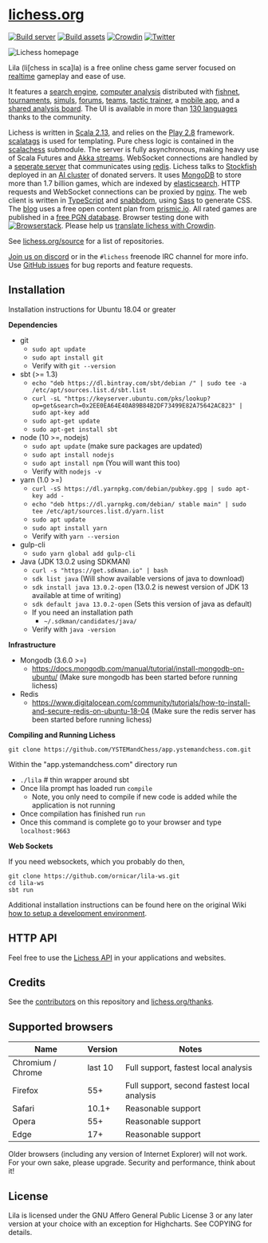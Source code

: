[lichess.org](https://lichess.org)
==================================

[![Build server](https://github.com/ornicar/lila/workflows/Build%20server/badge.svg)](https://github.com/ornicar/lila/actions?query=workflow%3A%22Build+server%22)
[![Build assets](https://github.com/ornicar/lila/workflows/Build%20assets/badge.svg)](https://github.com/ornicar/lila/actions?query=workflow%3A%22Build+assets%22)
[![Crowdin](https://d322cqt584bo4o.cloudfront.net/lichess/localized.svg)](https://crowdin.com/project/lichess)
[![Twitter](https://img.shields.io/badge/Twitter-%40lichess-blue.svg)](https://twitter.com/lichess)

<img src="https://raw.githubusercontent.com/ornicar/lila/master/public/images/home-bicolor.png" alt="Lichess homepage" title="Lichess comes with light and dark theme, this screenshot shows both." />


Lila (li[chess in sca]la) is a free online chess game server focused on [realtime](https://lichess.org/games) gameplay and ease of use.

It features a [search engine](https://lichess.org/games/search),
[computer analysis](https://lichess.org/ief49lif) distributed with [fishnet](https://github.com/niklasf/fishnet),
[tournaments](https://lichess.org/tournament),
[simuls](https://lichess.org/simul),
[forums](https://lichess.org/forum),
[teams](https://lichess.org/team),
[tactic trainer](https://lichess.org/training),
a [mobile app](https://lichess.org/mobile),
and a [shared analysis board](https://lichess.org/study).
The UI is available in more than [130 languages](https://crowdin.com/project/lichess) thanks to the community.

Lichess is written in [Scala 2.13](https://www.scala-lang.org/),
and relies on the [Play 2.8](https://www.playframework.com/) framework.
[scalatags](http://www.lihaoyi.com/scalatags/) is used for templating.
Pure chess logic is contained in the [scalachess](https://github.com/ornicar/scalachess) submodule.
The server is fully asynchronous, making heavy use of Scala Futures and [Akka streams](http://akka.io).
WebSocket connections are handled by a [seperate server](https://github.com/ornicar/lila-ws) that communicates using [redis](https://redis.io/).
Lichess talks to [Stockfish](http://stockfishchess.org/) deployed in an [AI cluster](https://github.com/niklasf/fishnet) of donated servers.
It uses [MongoDB](https://mongodb.org) to store more than 1.7 billion games, which are indexed by [elasticsearch](http://elasticsearch.org).
HTTP requests and WebSocket connections can be proxied by [nginx](http://nginx.org).
The web client is written in [TypeScript](https://typescriptlang.org) and [snabbdom](https://github.com/snabbdom/snabbdom), using [Sass](https://sass-lang.com/) to generate CSS.
The [blog](https://lichess.org/blog) uses a free open content plan from [prismic.io](https://prismic.io).
All rated games are published in a [free PGN database](https://database.lichess.org).
Browser testing done with [![Browserstack](https://raw.githubusercontent.com/ornicar/lila/master/public/images/browserstack.png)](https://www.browserstack.com).
Please help us [translate lichess with Crowdin](https://crowdin.com/project/lichess).

See [lichess.org/source](https://lichess.org/source) for a list of repositories.

[Join us on discord](https://discord.gg/hy5jqSs) or in the `#lichess` freenode IRC channel for more info.
Use [GitHub issues](https://github.com/ornicar/lila/issues) for bug reports and feature requests.

Installation
------------
Installation instructions for Ubuntu 18.04 or greater

**Dependencies**

- git
  - ```sudo apt update```
  - ```sudo apt install git```
  - Verify with ```git --version```
- sbt (>= 1.3)
  - ```echo "deb https://dl.bintray.com/sbt/debian /" | sudo tee -a /etc/apt/sources.list.d/sbt.list```
  - ```curl -sL "https://keyserver.ubuntu.com/pks/lookup?op=get&search=0x2EE0EA64E40A89B84B2DF73499E82A75642AC823" | sudo apt-key add```
  - ```sudo apt-get update```
  - ```sudo apt-get install sbt```
- node (10 >=, nodejs)
  - ```sudo apt update``` (make sure packages are updated)
  - ```sudo apt install nodejs```
  - ```sudo apt install npm``` (You will want this too)
  - Verify with ```nodejs -v```
- yarn (1.0 >=)
  - ```curl -sS https://dl.yarnpkg.com/debian/pubkey.gpg | sudo apt-key add -```
  - ```echo "deb https://dl.yarnpkg.com/debian/ stable main" | sudo tee /etc/apt/sources.list.d/yarn.list```
  - ```sudo apt update```
  - ```sudo apt install yarn```
  - Verify with ```yarn --version```
- gulp-cli 
  - ```sudo yarn global add gulp-cli```
- Java (JDK 13.0.2 using SDKMAN)
  - ```curl -s "https://get.sdkman.io" | bash ```
  - ```sdk list java``` (Will show available versions of java to download)
  - ```sdk install java 13.0.2-open``` (13.0.2 is newest version of JDK 13 available at time of writing)
  - ```sdk default java 13.0.2-open``` (Sets this version of java as default)
  - If you need an installation path
    - ```~/.sdkman/candidates/java/```
  - Verify with ```java -version```

**Infrastructure**

- Mongodb (3.6.0 >=)
  - https://docs.mongodb.com/manual/tutorial/install-mongodb-on-ubuntu/ (Make sure mongodb has been started before running lichess)
- Redis
  - https://www.digitalocean.com/community/tutorials/how-to-install-and-secure-redis-on-ubuntu-18-04 (Make sure the redis server has been started before running lichess)


**Compiling and Running Lichess**

```git clone https://github.com/YSTEMandChess/app.ystemandchess.com.git```

Within the "app.ystemandchess.com" directory run
  - ```./lila``` # thin wrapper around sbt
  - Once lila prompt has loaded run ```compile```
    - Note, you only need to compile if new code is added while the application is not running
  - Once compilation has finished run ```run```
  - Once this command is complete go to your browser and type ```localhost:9663```
  
 **Web Sockets**
 
 If you need websockets, which you probably do then,
 
 ```
 git clone https://github.com/ornicar/lila-ws.git
cd lila-ws
sbt run
 ```



Additional installation instructions can be found here on the original Wiki [how to setup a development environment](https://github.com/ornicar/lila/wiki/Lichess-Development-Onboarding).

HTTP API
--------

Feel free to use the [Lichess API](https://lichess.org/api) in your applications and websites.

Credits
-------

See the [contributors](https://github.com/ornicar/lila/graphs/contributors) on this repository and [lichess.org/thanks](https://lichess.org/thanks).

Supported browsers
------------------

| Name              | Version | Notes |
| ----------------- | ------- | ----- |
| Chromium / Chrome | last 10 | Full support, fastest local analysis |
| Firefox           | 55+     | Full support, second fastest local analysis |
| Safari            | 10.1+   | Reasonable support |
| Opera             | 55+     | Reasonable support |
| Edge              | 17+     | Reasonable support |

Older browsers (including any version of Internet Explorer) will not work.
For your own sake, please upgrade. Security and performance, think about
it!

License
-------

Lila is licensed under the GNU Affero General Public License 3 or any later
version at your choice with an exception for Highcharts. See COPYING for
details.
